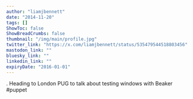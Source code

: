 ```yaml
---
author: "liamjbennett"
date: "2014-11-20"
tags: []
ShowToc: false
ShowBreadCrumbs: false
thumbnail: "/img/main/profile.jpg"
twitter_link: "https://x.com/liamjbennett/status/535479544518803456"
mastodon_link: ""
bluesky_link: ""
linkedin_link: ""
expiryDate: "2016-01-01"
---
```


. Heading to London PUG to talk about testing windows with Beaker #puppet

